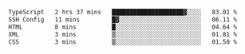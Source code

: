 <!--START_SECTION:waka-->

```txt
TypeScript   2 hrs 37 mins   ████████████████████▓░░░░   83.01 %
SSH Config   11 mins         █▓░░░░░░░░░░░░░░░░░░░░░░░   06.11 %
HTML         8 mins          █░░░░░░░░░░░░░░░░░░░░░░░░   04.64 %
XML          3 mins          ▒░░░░░░░░░░░░░░░░░░░░░░░░   01.81 %
CSS          3 mins          ▒░░░░░░░░░░░░░░░░░░░░░░░░   01.58 %
```

<!--END_SECTION:waka-->
